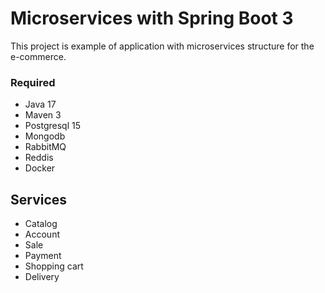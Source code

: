 # Microservices with Spring Boot 3

This project is example of application with microservices structure for the e-commerce. 

### Required

- Java 17
- Maven 3
- Postgresql 15
- Mongodb
- RabbitMQ
- Reddis
- Docker

## Services

- Catalog
- Account
- Sale
- Payment
- Shopping cart
- Delivery